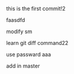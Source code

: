 this is the first commit!2

faasdfd


modify sm

learn git diff command22

use passward
aaa

add in master